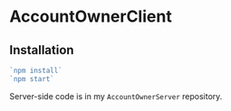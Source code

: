 # AccountOwnerClient
## Installation
```js
`npm install`
`npm start`
```
Server-side code is in my `AccountOwnerServer` repository.
